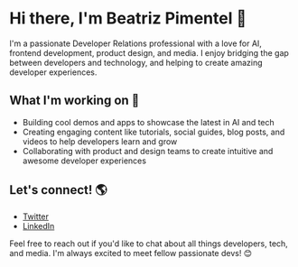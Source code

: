 # Hi there, I'm Beatriz Pimentel 👋

I'm a passionate Developer Relations professional with a love for AI, frontend development, product design, and media. I enjoy bridging the gap between developers and technology, and helping to create amazing developer experiences.

## What I'm working on 🚀

- Building cool demos and apps to showcase the latest in AI and tech
- Creating engaging content like tutorials, social guides, blog posts, and videos to help developers learn and grow
- Collaborating with product and design teams to create intuitive and awesome developer experiences

## Let's connect! 🌎

- [Twitter](https://twitter.com/yourtwitterhandle) 
- [LinkedIn](https://www.linkedin.com/in/yourlinkedinhandle/)

Feel free to reach out if you'd like to chat about all things developers, tech, and media. I'm always excited to meet fellow passionate devs! 😊
``` [Source](https://github.com/wesbos/awesome-uses) [Source](https://www.reddit.com/r/webdev/comments/90xmpw/how
